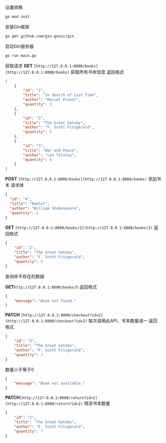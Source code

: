 设置依赖
```bash
go mod init
```
安装Gin框架
```bash
go get github.com/gin-gonic/gin

```
启动Gin服务器
```bash
go run main.go
```

获取请求
**GET** `[http://127.0.0.1:8080/books](http://127.0.0.1:8080/books)` 获取所有书本信息
返回格式
```json
[
    {
        "id": "1",
        "title": "In Search of Lost Time",
        "author": "Marcel Proust",
        "quantity": 2
    },
    {
        "id": "2",
        "title": "The Great Gatsby",
        "author": "F. Scott Fitzgerald",
        "quantity": 5
    },
    {
        "id": "3",
        "title": "War and Peace",
        "author": "Leo Tolstoy",
        "quantity": 6
    }
]
```

**POST** `[http://127.0.0.1:8080/books](http://127.0.0.1:8080/books)` 添加书本
请求体
```json
{
  "id": "4",
  "title": "Hamlet",
  "author": "William Shakespeare",
  "quantity": 2
}
```
**GET** `[http://127.0.0.1:8080/books/2](http://127.0.0.1:8080/books/2)` 
返回格式
```json
{
    "id": "2",
    "title": "The Great Gatsby",
    "author": "F. Scott Fitzgerald",
    "quantity": 5
}
```
查询并不存在的数据

**GET**`http://127.0.0.1:8080/books/5`
返回格式
```json
{
    "message": "Book not found."
}
```

**PATCH** `[http://127.0.0.1:8080/checkout?id=2](http://127.0.0.1:8080/checkout?id=2)` 每次调用此API，书本数量减一
返回格式
```json
{
    "id": "2",
    "title": "The Great Gatsby",
    "author": "F. Scott Fitzgerald",
    "quantity": 3
}
```
数量小于等于0
```json
{
    "message": "Book not available."
}
```

**PATCH**`[http://127.0.0.1:8080/return?id=2](http://127.0.0.1:8080/return?id=2)` 增添书本数量
```json
{
    "id": "2",
    "title": "The Great Gatsby",
    "author": "F. Scott Fitzgerald",
    "quantity": 7
}
```
